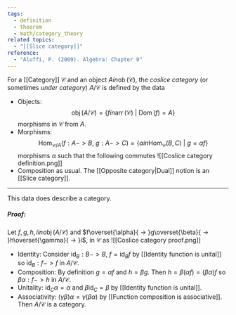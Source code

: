 ```yaml
---
tags:
  - definition
  - theorem
  - math/category_theory
related topics:
  - "[[Slice category]]"
reference:
  - "Aluffi, P. (2009). Algebra: Chapter 0"
---
```

For a [[Category]] $\mathcal{C}$ and an object $A in \operatorname{ob}(\mathcal{C})$, the _coslice category_ (or sometimes _under category_) $A/\mathcal{C}$ is defined by the data
- Objects:
	$$\operatorname{obj}(A/\mathcal{C}) = \{f in \operatorname{arr}(\mathcal{C})\ |\ \operatorname{Dom}(f)=A\}$$
	morphisms in $\mathcal{C}$ from $A$.
- Morphisms:
	$$\operatorname{Hom}_{\mathcal{C}/A}(f : A -> B,\ g: A -> C) = \{\alpha in \operatorname{Hom}_{\mathcal{C}}(B, C)\ |\ g = \alpha f\}$$
	morphisms $\alpha$ such that the following commutes
	![[Coslice category definition.png]]
- Composition as usual.
The [[Opposite category|Dual]] notion is an [[Slice category]].
---
This data does describe a category.
##### Proof:
Let $f,g,h,i in\operatorname{obj}(A/\mathcal{C})$ and $f\overset{\alpha}{ -> }g\overset{\beta}{ -> }h\overset{\gamma}{ -> }i$, in $\mathcal{C}$ as
![[Coslice category proof.png]]
- Identity:
	Consider $\operatorname{id}_B:B -> B$, $f=\operatorname{id}_B f$ by [[Identity function is unital]] so $\operatorname{id}_B: f -> f$ in $A/\mathcal{C}$.
- Composition:
	By definition $g=\alpha f$ and $h=\beta g$. Then $h=\beta(\alpha f) = (\beta\alpha) f$ so $\beta\alpha: f -> h$ in $A/\mathcal{C}$.
- Unitality:
	$\operatorname{id}_C \alpha = \alpha$ and $\beta \operatorname{id}_C = \beta$ by [[Identity function is unital]].
- Associativity:
	$(\gamma \beta)\alpha = \gamma(\beta\alpha)$ by [[Function composition is associative]].
Then $A/\mathcal{C}$ is a category.